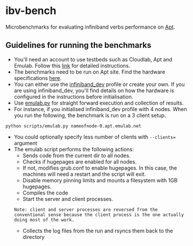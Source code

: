 # ibv-bench

Microbenchmarks for evaluating infiniband verbs performance on [Apt](http://docs.aptlab.net/).

## Guidelines for running the benchmarks
* You'll need an account to use testbeds such as Cloudlab, Apt and Emulab. Follow this [link](http://docs.cloudlab.us/getting-started.html) for detailed instructions.
* The benchmarks need to be run on Apt site. Find the hardware specifications [here](http://docs.aptlab.net/hardware.html).
* You can either use the [infiniband_dev](https://www.cloudlab.us/p/utahstud/infiniband_dev) profile or create your own. If you are using infiniband_dev, you'll find details on how the hardware is configured in the instructions before initialisation.
* Use [emulab.py](scripts/emulab.py) for straight forward execution and collection of results.
* For instance, if you initialised infiniband_dev profile with 4 nodes. When you run the following, the benchmark is run on a 3 client setup.
```
python scripts/emulab.py nameofnode-0.apt.emulab.net
```
* You could optionally specify less number of clients with `--clients=` argument
* The emulab script performs the following actions:
    * Sends code from the current dir to all nodes.
    * Checks if hugepages are enabled for all nodes.
    * If not, modifies grub.conf to enable hugepages. In this case, the machines will need a restart and the script will exit.
    * Disable memory pinning limits and mounts a filesystem with 1GB hugepages.
    * Compiles the code
    * Start the server and client processes.
    ```
    Note: client and server processes are reversed from the conventional sense because the client process is the one actually doing most of the work.
    ``` 
    * Collects the log files from the run and rsyncs them back to the directory
